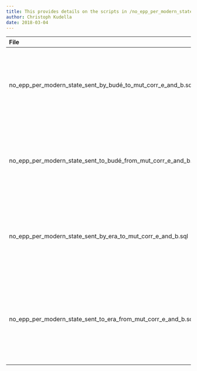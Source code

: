 ```yaml
---
title: This provides details on the scripts in /no_epp_per_modern_state_mut_corr_era_budé/
author: Christoph Kudella
date: 2018-03-04
---
```


| File     | Description     |
| :------------- | :------------- |
| no_epp_per_modern_state_sent_by_budé_to_mut_corr_e_and_b.sql       | This script calculates the number of letters per modern state that Budé sent to mutual correspondents of his and Erasmus.   |
| no_epp_per_modern_state_sent_to_budé_from_mut_corr_e_and_b.sql       | This script calculates the number of letters per modern state sent to Budé from mutual correspondents of his and Erasmus.   |
| no_epp_per_modern_state_sent_by_era_to_mut_corr_e_and_b.sql        | This script calculates the number of letters per modern state that Erasmus sent to mutual correspondents of his and Budé.   |
| no_epp_per_modern_state_sent_to_era_from_mut_corr_e_and_b.sql       | This script calculates the number of letters per modern state sent from this modern state to Erasmus from mutual correspondents of his and Budé.   |
